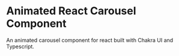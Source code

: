 # Animated React Carousel Component

An animated carousel component for react built with Chakra UI and Typescript.